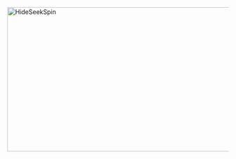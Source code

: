  <img src="https://imgb.ifunny.co/images/0e46613172e5408273c09f35e84162c38fb9bb55eaeb91e4843701f64599032a_1.jpg" width="700px" height="328px" alt="HideSeekSpin" />
